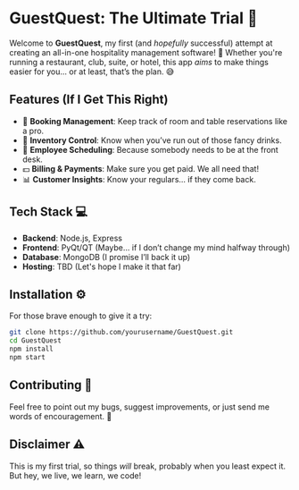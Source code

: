 

# GuestQuest: The Ultimate Trial 🚀

Welcome to **GuestQuest**, my first (and *hopefully* successful) attempt at creating an all-in-one hospitality management software! 🎉 Whether you're running a restaurant, club, suite, or hotel, this app *aims* to make things easier for you... or at least, that’s the plan. 😅

## Features (If I Get This Right)
- 🏨 **Booking Management**: Keep track of room and table reservations like a pro.
- 🛒 **Inventory Control**: Know when you’ve run out of those fancy drinks.
- 💼 **Employee Scheduling**: Because somebody needs to be at the front desk.
- 💵 **Billing & Payments**: Make sure you get paid. We all need that!
- 📊 **Customer Insights**: Know your regulars... if they come back.

## Tech Stack 💻
- **Backend**: Node.js, Express
- **Frontend**: PyQt/QT (Maybe… if I don’t change my mind halfway through)
- **Database**: MongoDB (I promise I’ll back it up)
- **Hosting**: TBD (Let's hope I make it that far)

## Installation ⚙️
For those brave enough to give it a try:
```bash
git clone https://github.com/yourusername/GuestQuest.git
cd GuestQuest
npm install
npm start
```

## Contributing 🤝
Feel free to point out my bugs, suggest improvements, or just send me words of encouragement. 🙏

## Disclaimer ⚠️
This is my first trial, so things *will* break, probably when you least expect it. But hey, we live, we learn, we code!

